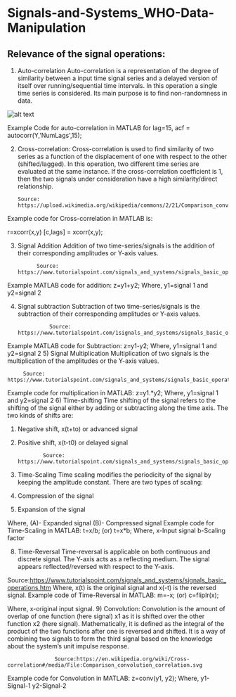 # Signals-and-Systems_WHO-Data-Manipulation

## Relevance of the signal operations:

1)	Auto-correlation
Auto-correlation is a representation of the degree of similarity between a input time signal series and a delayed version of itself over running/sequential time intervals.
In this operation a single time series is considered. Its main purpose is to find non-randomness in data.

![alt text](https://en.wikipedia.org/wiki/Autocorrelation#/media/File:Comparison_convolution_correlation.svg)

 Example Code for auto-correlation in MATLAB for lag=15,
		acf = autocorr(Y,'NumLags',15);

2)	Cross-correlation:
Cross-correlation is used to find similarity of two series as a function of the displacement of one with respect to the other (shifted/lagged). In this operation, two different time series are evaluated at the same instance. If the cross-correlation coefficient is 1, then the two signals under consideration have a high similarity/direct relationship.











        Source: https://upload.wikimedia.org/wikipedia/commons/2/21/Comparison_convolution_correlation.svg

Example code for Cross-correlation in MATLAB is:

r=xcorr(x,y)
[c,lags] = xcorr(x,y);

3)	Signal Addition
Addition of two time-series/signals is the addition of their corresponding amplitudes or Y-axis values.










              Source: https://www.tutorialspoint.com/signals_and_systems/signals_basic_operations.htm
Example MATLAB code for addition:
z=y1+y2;
Where, y1=signal 1 and y2=signal 2

4)	Signal subtraction
Subtraction of two time-series/signals is the subtraction of their corresponding amplitudes or Y-axis values.









                  Source: https://www.tutorialspoint.com/1signals_and_systems/signals_basic_operations.htm
Example MATLAB code for Subtraction:
z=y1-y2;
Where, y1=signal 1 and y2=signal 2
5)	Signal Multiplication
Multiplication of two signals is the multiplication of the amplitudes or the Y-axis values.












         Source: https://www.tutorialspoint.com/signals_and_systems/signals_basic_operations.htm
Example code for multiplication in MATLAB:
z=y1.*y2;
Where, y1=signal 1 and y2=signal 2
6)	Time-shifting 
Time shifting of the signal refers to the shifting of the signal either by adding or subtracting along the time axis.
The two kinds of shifts are:
1)	Negative shift, x(t+to) or advanced signal
2)	Positive shift, x(t-t0) or delayed signal











                Source: https://www.tutorialspoint.com/signals_and_systems/signals_basic_operations.htm
7)	Time-Scaling
Time scaling modifies the periodicity of the signal by keeping the amplitude constant.
There are two types of scaling:
1)	Compression of the signal
2)	Expansion of the signal







Where, (A)- Expanded signal
	(B)- Compressed signal
Example code for Time-Scaling in MATLAB:
t=x/b;
(or)
t=x*b;
Where, x-Input signal
            b-Scaling factor

8)	Time-Reversal
Time-reversal is applicable on both continuous and discrete signal. The Y-axis acts as a reflecting medium. The signal appears reflected/reversed with respect to the Y-axis.






Source:https://www.tutorialspoint.com/signals_and_systems/signals_basic_operations.htm
Where, x(t) is the original signal and x(-t) is the reversed signal.
Example code of Time-Reversal in MATLAB:
m=-x;
(or)
c=fliplr(x);

Where, x-original input signal.
9)	Convolution:
Convolution is the amount of overlap of one function (here signal) x1 as it is shifted over the other function x2 (here signal). Mathematically, it is defined as the integral of the product of the two functions after one is reversed and shifted. It is a way of combining two signals to form the third signal based on the knowledge about the system’s unit impulse response.

 








                   Source:https://en.wikipedia.org/wiki/Cross-correlation#/media/File:Comparison_convolution_correlation.svg
Example code for Convolution in MATLAB:
z=conv(y1, y2);
Where, y1-Signal-1
	y2-Signal-2
